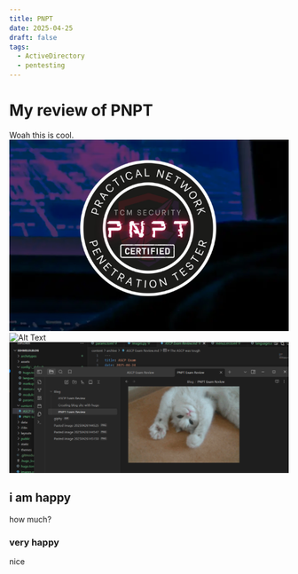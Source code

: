 ```yaml
---
title: PNPT
date: 2025-04-25
draft: false
tags:
  - ActiveDirectory
  - pentesting
---
```


# My review of PNPT
Woah this is cool.
![Image Description](/images/Pasted%20image%2020250426144547.png)
![Alt Text](https://media.giphy.com/media/vFKqnCdLPNOKc/giphy.gif)
![Image Description](/images/Pasted%20image%2020250427011802.png)
## i am happy
how much?
### very happy
nice